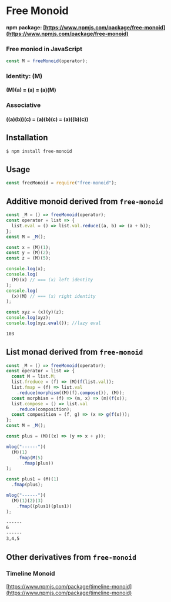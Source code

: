 # Free Monoid

#### npm package: [https://www.npmjs.com/package/free-monoid](https://www.npmjs.com/package/free-monoid)

### Free moniod in JavaScript  

```js
const M = freeMonoid(operator);
```

### Identity: (M)
#### (M)(a) = (a) = (a)(M)

### Associative

#### ((a)(b))(c) = (a)(b)(c) = (a)((b)(c))

## Installation

```sh
$ npm install free-monoid
```

## Usage

```js
const freeMonoid = require("free-monoid");
```

## Additive monoid derived from `free-monoid`

```js
const _M = () => freeMonoid(operator);
const operator = list => {
  list.eval = () => list.val.reduce((a, b) => (a + b));
};
const M = _M();

const x = (M)(1);
const y = (M)(2);
const z = (M)(5);

console.log(x);
console.log(
  (M)(x) // === (x) left identity
);
console.log(
  (x)(M) // === (x) right identity
);

const xyz = (x)(y)(z);
console.log(xyz);
console.log(xyz.eval()); //lazy eval
```

```sh
103
```

## List monad derived from `free-monoid`

```js
const _M = () => freeMonoid(operator);
const operator = list => {
  const M = list.M;
  list.freduce = (f) => (M)(f(list.val));
  list.fmap = (f) => list.val
    .reduce(morphism((M)(f).compose()), (M));
  const morphism = (f) => (m, x) => (m)(f(x));
  list.compose = () => list.val
    .reduce(composition);
  const composition = (f, g) => (x => g(f(x)));
};
const M = _M();
```

```js
const plus = (M)((x) => (y => x + y));

mlog("------")(
  (M)(1)
    .fmap(M(5)
      .fmap(plus))
);

const plus1 = (M)(1)
  .fmap(plus);

mlog("------")(
  (M)(1)(2)(3)
    .fmap((plus1)(plus1))
);
```

```sh
------
6
------
3,4,5
```

## Other derivatives from `free-monoid`

### Timeline Monoid
[https://www.npmjs.com/package/timeline-monoid](https://www.npmjs.com/package/timeline-monoid)
